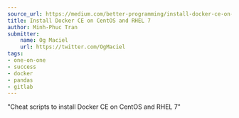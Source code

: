 ```yaml
---
source_url: https://medium.com/better-programming/install-docker-ce-on-centos-or-rhel-7-48bb111cc635
title: Install Docker CE on CentOS and RHEL 7
author: Minh-Phuc Tran
submitter:
    name: Og Maciel
    url: https://twitter.com/OgMaciel
tags:
- one-on-one
- success
- docker
- pandas
- gitlab
---
```


"Cheat scripts to install Docker CE on CentOS and RHEL 7" 
